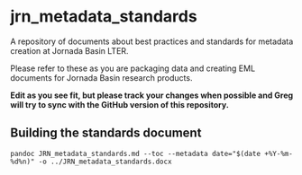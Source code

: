 # jrn_metadata_standards

A repository of documents about best practices and standards for metadata creation at Jornada Basin LTER.

Please refer to these as you are packaging data and creating EML documents for Jornada Basin research products.

**Edit as you see fit, but please track your changes when possible and Greg will try to sync with the GitHub version of this repository.**

## Building the standards document

    pandoc JRN_metadata_standards.md --toc --metadata date="$(date +%Y-%m-%d%n)" -o ../JRN_metadata_standards.docx 

